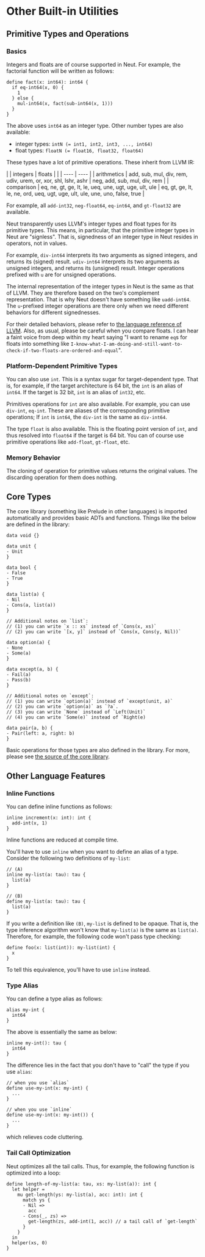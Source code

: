 # Other Built-in Utilities

## Primitive Types and Operations

### Basics

Integers and floats are of course supported in Neut. For example, the factorial function will be written as follows:

```neut
define fact(x: int64): int64 {
  if eq-int64(x, 0) {
    1
  } else {
    mul-int64(x, fact(sub-int64(x, 1)))
  }
}
```

The above uses `int64` as an integer type. Other number types are also available:

- integer types: `intN (= int1, int2, int3, ..., int64)`
- float types: `floatN (= float16, float32, float64)`

These types have a lot of primitive operations. These inherit from LLVM IR:

|             | integers                                                      | floats                                                                            |
|             | ----                                                          | ----                                                                              |
| arithmetics | add, sub, mul, div, rem, udiv, urem, or, xor, shl, lshr, ashr | neg, add, sub, mul, div, rem                                                      |
| comparison  | eq, ne, gt, ge, lt, le, ueq, une, ugt, uge, ult, ule          | eq, gt, ge, lt, le, ne, ord, ueq, ugt, uge, ult, ule, une, uno, false, true |

For example, all `add-int32`, `neg-float64`, `eq-int64`, and `gt-float32` are available.

Neut transparently uses LLVM's integer types and float types for its primitive types. This means, in particular, that the primitive integer types in Neut are "signless". That is, signedness of an integer type in Neut resides in operators, not in values.

For example, `div-int64` interprets its two arguments as signed integers, and returns its (signed) result. `udiv-int64` interprets its two arguments as unsigned integers, and returns its (unsigned) result. Integer operations prefixed with `u` are for unsigned operations.

The internal representation of the integer types in Neut is the same as that of LLVM. They are therefore based on the two's complement representation. That is why Neut doesn't have something like `uadd-int64`. The `u`-prefixed integer operations are there only when we need different behaviors for different signednesses.

For their detailed behaviors, please refer to [the language reference of LLVM](https://llvm.org/docs/LangRef.html). Also, as usual, please be careful when you compare floats. I can hear a faint voice from deep within my heart saying "I want to rename `eq`s for floats into something like `I-know-what-I-am-doing-and-still-want-to-check-if-two-floats-are-ordered-and-equal`".

### Platform-Dependent Primitive Types

You can also use `int`. This is a syntax sugar for target-dependent type. That is, for example, if the target architecture is 64 bit, the `int` is an alias of `int64`. If the target is 32 bit, `int` is an alias of `int32`, etc.

Primitives operations for `int` are also available. For example, you can use `div-int`, `eq-int`. These are aliases of the corresponding primitive operations; If `int` is `int64`, the `div-int` is the same as `div-int64`.

The type `float` is also available. This is the floating point version of `int`, and thus resolved into `float64` if the target is 64 bit. You can of course use primitive operations like `add-float`, `gt-float`, etc.

### Memory Behavior

The cloning of operation for primitive values returns the original values. The discarding operation for them does nothing.

## Core Types

The core library (something like Prelude in other languages) is imported automatically and provides basic ADTs and functions. Things like the below are defined in the library:

```neut
data void {}

data unit {
- Unit
}

data bool {
- False
- True
}

data list(a) {
- Nil
- Cons(a, list(a))
}

// Additional notes on `list`:
// (1) you can write `x :: xs` instead of `Cons(x, xs)`
// (2) you can write `[x, y]` instead of `Cons(x, Cons(y, Nil))`

data option(a) {
- None
- Some(a)
}

data except(a, b) {
- Fail(a)
- Pass(b)
}

// Additional notes on `except`:
// (1) you can write `option(a)` instead of `except(unit, a)`
// (2) you can write `option(a)` as `?a`.
// (3) you can write `None` instead of `Left(Unit)`
// (4) you can write `Some(e)` instead of `Right(e)

data pair(a, b) {
- Pair(left: a, right: b)
}
```

Basic operations for those types are also defined in the library. For more, please see [the source of the core library](https://github.com/vekatze/neut-core/tree/main/source).

## Other Language Features

### Inline Functions

You can define inline functions as follows:

```neut
inline increment(x: int): int {
  add-int(x, 1)
}
```

Inline functions are reduced at compile time.

You'll have to use `inline` when you want to define an alias of a type. Consider the following two definitions of `my-list`:

```neut
// (A)
inline my-list(a: tau): tau {
  list(a)
}

// (B)
define my-list(a: tau): tau {
  list(a)
}
```

If you write a definition like `(B)`, `my-list` is defined to be opaque. That is, the type inference algorithm won't know that `my-list(a)` is the same as `list(a)`. Therefore, for example, the following code won't pass type checking:

```neut
define foo(x: list(int)): my-list(int) {
  x
}
```

To tell this equivalence, you'll have to use `inline` instead.

### Type Alias

You can define a type alias as follows:

```neut
alias my-int {
  int64
}
```

The above is essentially the same as below:

```neut
inline my-int(): tau {
  int64
}
```

The difference lies in the fact that you don't have to "call" the type if you use `alias`:

```neut
// when you use `alias`
define use-my-int(x: my-int) {
  ...
}

// when you use `inline`
define use-my-int(x: my-int()) {
  ...
}
```

which relieves code cluttering.

### Tail Call Optimization

Neut optimizes all the tail calls. Thus, for example, the following function is optimized into a loop:

```neut
define length-of-my-list(a: tau, xs: my-list(a)): int {
  let helper =
    mu get-length(ys: my-list(a), acc: int): int {
      match ys {
      - Nil =>
        acc
      - Cons(_, zs) =>
        get-length(zs, add-int(1, acc)) // a tail call of `get-length`
      }
    }
  in
  helper(xs, 0)
}
```
